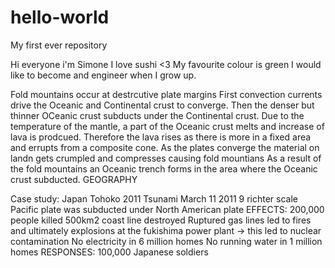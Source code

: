 

# hello-world
My first ever repository

Hi everyone i'm Simone 
I love sushi <3
My favourite colour is green
I would like to become and engineer when I grow up.

Fold mountains occur at destrcutive plate margins
First convection currents drive the Oceanic and Continental crust to converge.
Then the denser but thinner OCeanic crust subducts under the Continental crust.
Due to the temperature of the mantle, a part of the Oceanic crust melts and increase of lava is prodcued.
Therefore the lava rises as there is more in a fixed area and errupts from a composite cone.
As the plates converge the material on landn gets crumpled and compresses causing fold mountians 
As a result of the fold mountains an Oceanic trench forms in the area where the Oceanic crust subducted.
GEOGRAPHY


Case study: Japan Tohoko 2011 Tsunami
March 11 2011
9 richter scale
Pacific plate was subducted under North American plate 
EFFECTS:
200,000 people killed
500km2 coast line destroyed
Ruptured gas lines led to fires and ultimately explosions at the fukishima power plant -> this led to nuclear contamination
No electricity in 6 million homes
No running water in 1 million homes
RESPONSES:
100,000 Japanese soldiers

